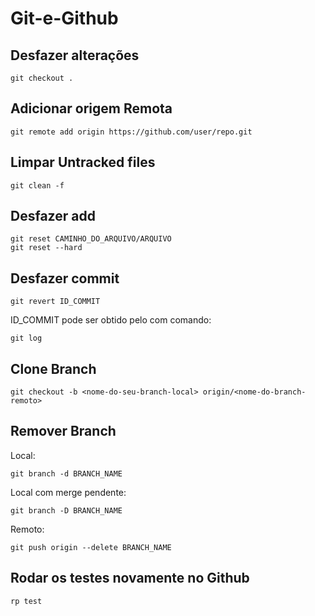 # Git-e-Github

## Desfazer alterações

```
git checkout .
```

## Adicionar origem Remota

```
git remote add origin https://github.com/user/repo.git
```

## Limpar Untracked files

```
git clean -f
```

## Desfazer add 

```
git reset CAMINHO_DO_ARQUIVO/ARQUIVO
git reset --hard
```

## Desfazer commit

```
git revert ID_COMMIT 
```

ID_COMMIT pode ser obtido pelo com comando:

```
git log
```

## Clone Branch

```
git checkout -b <nome-do-seu-branch-local> origin/<nome-do-branch-remoto>
```

## Remover Branch

Local:
```
git branch -d BRANCH_NAME
```
Local com merge pendente:
```
git branch -D BRANCH_NAME
```

Remoto:
```
git push origin --delete BRANCH_NAME
```

## Rodar os testes novamente no Github

```
rp test
```
